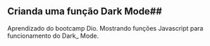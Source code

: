 ## Crianda uma função Dark Mode##

Aprendizado do bootcamp Dio.
Mostrando funções Javascript para funcionamento do Dark_ Mode.
